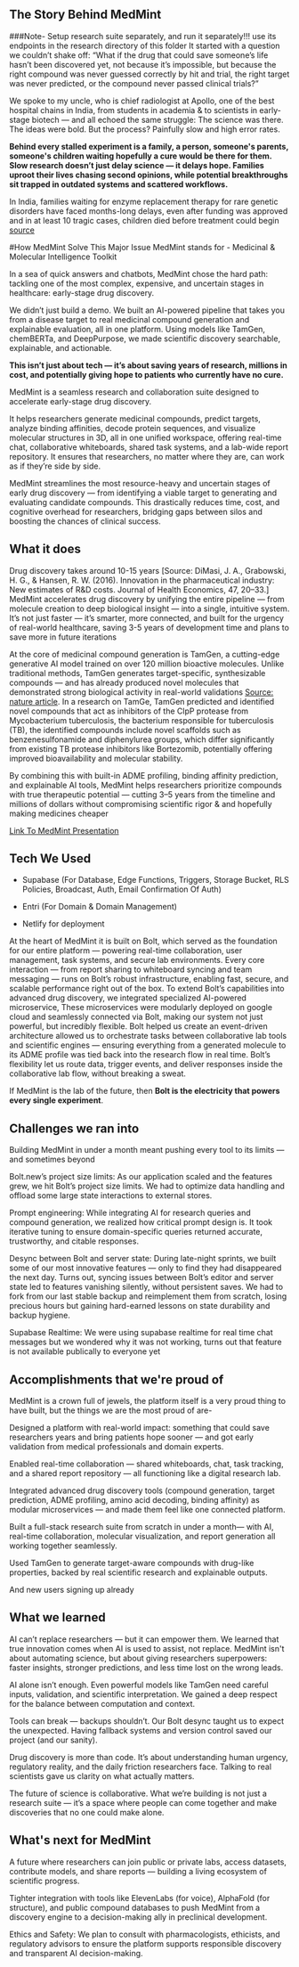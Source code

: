 ## The Story Behind MedMint

###Note- Setup research suite separately, and run it separately!!! use its endpoints in the research directory of this folder
It started with a question we couldn’t shake off:
“What if the drug that could save someone’s life hasn’t been discovered yet, not because it’s impossible, but because the right compound was never guessed correctly by hit and trial, the right target was never predicted, or the compound never passed clinical trials?”

We spoke to my uncle, who is chief radiologist at Apollo, one of the best hospital chains in India, from students in academia & to scientists in early-stage biotech — and all echoed the same struggle:
The science was there. The ideas were bold. But the process? Painfully slow and high error rates.

**Behind every stalled experiment is a family, a person, someone's parents, someone's children waiting hopefully a cure would be there for them. Slow research doesn’t just delay science — it delays hope. Families uproot their lives chasing second opinions, while potential breakthroughs sit trapped in outdated systems and scattered workflows.**

In India, families waiting for enzyme replacement therapy for rare genetic disorders have faced months-long delays, even after funding was approved and in at least 10 tragic cases, children died before treatment could begin [source](https://www.theippress.com/2024/10/13/justice-for-the-rare-unraveling-delays-access-and-the-fight-for-life-saving-drugs-in-india/)

#How MedMint Solve This Major Issue
MedMint stands for - Medicinal & Molecular Intelligence Toolkit

In a sea of quick answers and chatbots, MedMint chose the hard path: tackling one of the most complex, expensive, and uncertain stages in healthcare: early-stage drug discovery.

We didn’t just build a demo. We built an AI-powered pipeline that takes you from a disease target to real medicinal compound generation and explainable evaluation, all in one platform. Using models like TamGen, chemBERTa, and DeepPurpose, we made scientific discovery searchable, explainable, and actionable.

**This isn’t just about tech — it’s about saving years of research, millions in cost, and potentially giving hope to patients who currently have no cure.**

MedMint is a seamless research and collaboration suite designed to accelerate early-stage drug discovery.

It helps researchers generate medicinal compounds, predict targets, analyze binding affinities, decode protein sequences, and visualize molecular structures in 3D, all in one unified workspace,  offering real-time chat, collaborative whiteboards, shared task systems, and a lab-wide report repository. It ensures that researchers, no matter where they are, can work as if they’re side by side.

MedMint streamlines the most resource-heavy and uncertain stages of early drug discovery — from identifying a viable target to generating and evaluating candidate compounds. This drastically reduces time, cost, and cognitive overhead for researchers, bridging gaps between silos and boosting the chances of clinical success.

## What it does
Drug discovery takes around 10-15 years [Source: DiMasi, J. A., Grabowski, H. G., & Hansen, R. W. (2016). Innovation in the pharmaceutical industry: New estimates of R&D costs. Journal of Health Economics, 47, 20–33.] MedMint accelerates drug discovery by unifying the entire pipeline — from molecule creation to deep biological insight — into a single, intuitive system. It’s not just faster — it’s smarter, more connected, and built for the urgency of real-world healthcare, saving 3-5 years of development time and plans to save more in future iterations

At the core of medicinal compound generation is TamGen, a cutting-edge generative AI model trained on over 120 million bioactive molecules. Unlike traditional methods, TamGen generates target-specific, synthesizable compounds — and has already produced novel molecules that demonstrated strong biological activity in real-world validations [Source: nature article](https://www.nature.com/articles/s41467-024-53632-4). In a research on TamGe, TamGen predicted and identified novel compounds that act as inhibitors of the ClpP protease from Mycobacterium tuberculosis, the bacterium responsible for tuberculosis (TB), the identified compounds include novel scaffolds such as benzenesulfonamide and diphenylurea groups, which differ significantly from existing TB protease inhibitors like Bortezomib, potentially offering improved bioavailability and molecular stability.

By combining this with built-in ADME profiling, binding affinity prediction, and explainable AI tools, MedMint helps researchers prioritize compounds with true therapeutic potential — cutting 3–5 years from the timeline and millions of dollars without compromising scientific rigor & and hopefully making medicines cheaper

[Link To MedMint Presentation](https://www.canva.com/design/DAGrw_xpBVk/W7Z_QLLCTwrU5w66jy1HsQ/view?utm_content=DAGrw_xpBVk&utm_campaign=designshare&utm_medium=link2&utm_source=uniquelinks&utlId=h1a34c55d90)

## Tech We Used
- Supabase (For Database, Edge Functions, Triggers, Storage Bucket, RLS Policies, Broadcast, Auth, Email Confirmation Of Auth)

- Entri (For Domain & Domain Management)

- Netlify for deployment

At the heart of MedMint it is built on Bolt, which served as the foundation for our entire platform — powering real-time collaboration, user management, task systems, and secure lab environments. Every core interaction — from report sharing to whiteboard syncing and team messaging — runs on Bolt’s robust infrastructure, enabling fast, secure, and scalable performance right out of the box. To extend Bolt’s capabilities into advanced drug discovery, we integrated specialized AI-powered microservice, These microservices were modularly deployed on google cloud and seamlessly connected via Bolt, making our system not just powerful, but incredibly flexible. Bolt helped us create an event-driven architecture allowed us to orchestrate tasks between collaborative lab tools and scientific engines — ensuring everything from a generated molecule to its ADME profile was tied back into the research flow in real time. Bolt’s flexibility let us route data, trigger events, and deliver responses inside the collaborative lab flow, without breaking a sweat.

If MedMint is the lab of the future, then **Bolt is the electricity that powers every single experiment**.

## Challenges we ran into
Building MedMint in under a month meant pushing every tool to its limits — and sometimes beyond

Bolt.new’s project size limits: As our application scaled and the features grew, we hit Bolt’s project size limits. We had to optimize data handling and offload some large state interactions to external stores.

Prompt engineering: While integrating AI for research queries and compound generation, we realized how critical prompt design is. It took iterative tuning to ensure domain-specific queries returned accurate, trustworthy, and citable responses.

Desync between Bolt and server state: During late-night sprints, we built some of our most innovative features — only to find they had disappeared the next day. Turns out, syncing issues between Bolt’s editor and server state led to features vanishing silently, without persistent saves. We had to fork from our last stable backup and reimplement them from scratch, losing precious hours but gaining hard-earned lessons on state durability and backup hygiene.

Supabase Realtime: We were using supabase realtime for real time chat messages but we wondered why it was not working, turns out that feature is not available publically to everyone yet

## Accomplishments that we're proud of
MedMint is a crown full of jewels, the platform itself is a very proud thing to have built, but the things we are the most proud of are-

Designed a platform with real-world impact: something that could save researchers years and bring patients hope sooner — and got early validation from medical professionals and domain experts.

Enabled real-time collaboration — shared whiteboards, chat, task tracking, and a shared report repository — all functioning like a digital research lab.

Integrated advanced drug discovery tools (compound generation, target prediction, ADME profiling, amino acid decoding, binding affinity) as modular microservices — and made them feel like one connected platform.

Built a full-stack research suite from scratch in under a month— with AI, real-time collaboration, molecular visualization, and report generation all working together seamlessly.

Used TamGen to generate target-aware compounds with drug-like properties, backed by real scientific research and explainable outputs.

And new users signing up already

## What we learned

AI can’t replace researchers — but it can empower them. We learned that true innovation comes when AI is used to assist, not replace. MedMint isn't about automating science, but about giving researchers superpowers: faster insights, stronger predictions, and less time lost on the wrong leads.

AI alone isn’t enough. Even powerful models like TamGen need careful inputs, validation, and scientific interpretation. We gained a deep respect for the balance between computation and context.

Tools can break — backups shouldn’t. Our Bolt desync taught us to expect the unexpected. Having fallback systems and version control saved our project (and our sanity).

Drug discovery is more than code. It’s about understanding human urgency, regulatory reality, and the daily friction researchers face. Talking to real scientists gave us clarity on what actually matters.

The future of science is collaborative. What we’re building is not just a research suite — it’s a space where people can come together and make discoveries that no one could make alone.

## What's next for MedMint

A future where researchers can join public or private labs, access datasets, contribute models, and share reports — building a living ecosystem of scientific progress.

Tighter integration with tools like ElevenLabs (for voice), AlphaFold (for structure), and public compound databases to push MedMint from a discovery engine to a decision-making ally in preclinical development.

Ethics and Safety: We plan to consult with pharmacologists, ethicists, and regulatory advisors to ensure the platform supports responsible discovery and transparent AI decision-making.
